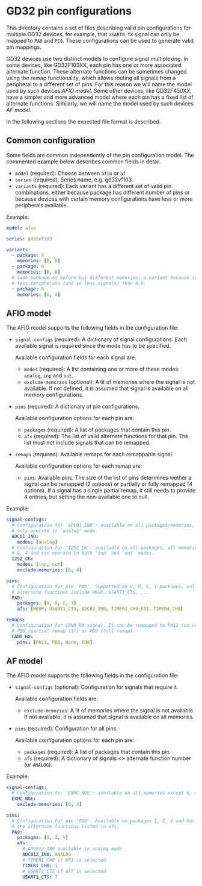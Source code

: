 # GD32 pin configurations

This directory contains a set of files describing valid pin configurations for
multiple GD32 devices, for example, that `USART0_TX` signal can only be mapped
to `PA0` and `PC8`. These configurations can be used to generate valid pin
mappings.

GD32 devices use two distinct models to configure signal multiplexing. In
some devices, like GD32F103XX, each pin has one or more associated alternate
function. These alternate functions can be sometimes changed using the remap
functionality, which allows routing all signals from a peripheral to a
different set of pins. For this reason we will name the model used by such
devices *AFIO model*. Some other devices, like GD32F450XX, have a simpler
and more advanced model where each pin has a fixed list of alternate functions.
Similarly, we will name the model used by such devices *AF model*.

In the following sections the expected file format is described.

## Common configuration

Some fields are common independently of the pin configuration model.
The commented example below describes common fields in detail.

- `model` (required): Choose between `afio` or `af`
- `series` (required): Series name, e.g. gd32vf103
- `variants` (required): Each variant has a different set of valid pin
  combinations, either because package has different number of pins or because
  devices with certain memory configurations have less or more peripherals
  available.

Example:

```yaml
model: afio

series: gd32vf103

variants:
  - package: V
    memories: [B, 8]
  - package: R
    memories: [B, 8]
  # Same package as before but different memories: a variant because it has
  # less peripherals (and so less signals) than B-8.
  - package: R
    memories: [6, 4]
```

## AFIO model

The AFIO model supports the following fields in the configuration file:

- `signal-configs` (required): A dictionary of signal configurations. Each
  available signal is required since the mode has to be specified.

  Available configuration fields for each signal are:

  - `modes` (required): A list containing one or more of these modes: `analog`,
    `inp` and `out`.
  - `exclude-memories` (optional): A lit of memories where the signal is not
    available. If not defined, it is assumed that signal is available on all
    memory configurations.

- `pins` (required): A dictionary of pin configurations.

  Available configuration options for each pin are:

  - `packages` (required): A list of packages that contain this pin.
  - `afs` (required): The list of valid alternate functions for that pin.
    The list must not include signals that can be remapped.

- `remaps` (required): Available remaps for each remappable signal.

  Available configuration options for each remap are:

  - `pins`: Available pins. The size of the list of pins determines wether
    a signal can be remapped (2 options) or partially or fully remapped
    (4 options). If a signal has a single partial remap, it still needs
    to provide 4 entries, but setting the non-available one to null.

Example:

```yaml
signal-configs:
  # Configuration for 'ADC01_IN0': available on all packages/memories, can
  # only operate in 'analog' mode.
  ADC01_IN0:
    modes: [analog]
  # Configuration for 'I2S2_CK': available on all packages, all memories except
  # 6, 4 and can operate in both 'inp' and 'out' modes.
  I2S2_CK:
    modes: [inp, out]
    exclude-memories: [6, 4]

pins:
  # Configuration for pin 'PA0'. Supported on V, R, C, T packages, valid
  # alternate functions include WKUP, USART1_CTS, ...
  PA0:
    packages: [V, R, C, T]
    afs: [WKUP, USART1_CTS, ADC01_IN0, TIMER1_CH0_ETI，TIMER4_CH0]

remaps:
  # Configuration for CAN0_RX signal. It can be remapped to PA11 (no remap),
  # PB8 (partial remap (1)) or PD0 (full remap).
  CAN0_RX:
    pins: [PA11, PB8, None, PD0]
```

## AF model

The AFIO model supports the following fields in the configuration file:

- `signal-configs` (optional): Configuration for signals that require it.

  Available configuration fields are:

  - `exclude-memories`: A lit of memories where the signal is not available. If
    not available, it is assumed that signal is available on all memories.

- `pins` (required): Configuration for all pins.

  Available configuration options for each pin are:

  - `packages` (required): A list of packages that contain this pin.
  - `afs` (required): A dictionary of signals <> alternate function
    number (or `ANALOG`).

Example:

```yaml
signal-configs:
  # Configuration for 'EXMC_NOE': available on all memories except 6, 4.
  EXMC_NOE:
    exclude-memories: [6, 4]

pins:
  # Configuration for pin 'PA0'. Available on packages I, Z, V and has
  # the alternate functions listed in afs.
  PA0:
    packages: [I, Z, V]
    afs:
      # ADC012_IN0 available in analog mode
      ADC012_IN0: ANALOG
      # TIMER1_CH0 if AF1 is selected
      TIMER1_CH0: 1
      # USART1_CTS if AF7 is selected
      USART1_CTS: 7
```